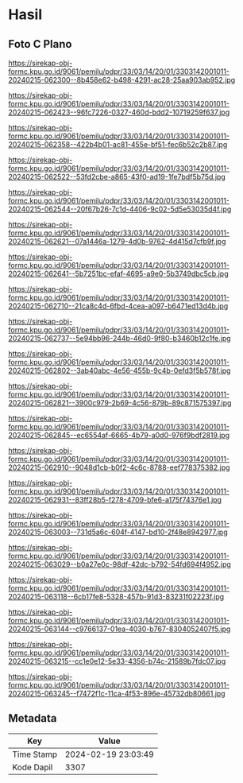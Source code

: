# Hasil

## Foto C Plano

https://sirekap-obj-formc.kpu.go.id/9061/pemilu/pdpr/33/03/14/20/01/3303142001011-20240215-062300--8b458e62-b498-4291-ac28-25aa903ab952.jpg

https://sirekap-obj-formc.kpu.go.id/9061/pemilu/pdpr/33/03/14/20/01/3303142001011-20240215-062423--96fc7226-0327-460d-bdd2-10719259f637.jpg

https://sirekap-obj-formc.kpu.go.id/9061/pemilu/pdpr/33/03/14/20/01/3303142001011-20240215-062358--422b4b01-ac81-455e-bf51-fec6b52c2b87.jpg

https://sirekap-obj-formc.kpu.go.id/9061/pemilu/pdpr/33/03/14/20/01/3303142001011-20240215-062522--53fd2cbe-a865-43f0-ad19-1fe7bdf5b75d.jpg

https://sirekap-obj-formc.kpu.go.id/9061/pemilu/pdpr/33/03/14/20/01/3303142001011-20240215-062544--20f67b26-7c1d-4406-9c02-5d5e53035d4f.jpg

https://sirekap-obj-formc.kpu.go.id/9061/pemilu/pdpr/33/03/14/20/01/3303142001011-20240215-062621--07a1446a-1279-4d0b-9762-4d415d7cfb9f.jpg

https://sirekap-obj-formc.kpu.go.id/9061/pemilu/pdpr/33/03/14/20/01/3303142001011-20240215-062641--5b7251bc-efaf-4695-a9e0-5b3749dbc5cb.jpg

https://sirekap-obj-formc.kpu.go.id/9061/pemilu/pdpr/33/03/14/20/01/3303142001011-20240215-062710--21ca8c4d-6fbd-4cea-a097-b6471ed13d4b.jpg

https://sirekap-obj-formc.kpu.go.id/9061/pemilu/pdpr/33/03/14/20/01/3303142001011-20240215-062737--5e94bb96-244b-46d0-9f80-b3460b12c1fe.jpg

https://sirekap-obj-formc.kpu.go.id/9061/pemilu/pdpr/33/03/14/20/01/3303142001011-20240215-062802--3ab40abc-4e56-455b-9c4b-0efd3f5b578f.jpg

https://sirekap-obj-formc.kpu.go.id/9061/pemilu/pdpr/33/03/14/20/01/3303142001011-20240215-062821--3900c979-2b69-4c56-879b-89c871575397.jpg

https://sirekap-obj-formc.kpu.go.id/9061/pemilu/pdpr/33/03/14/20/01/3303142001011-20240215-062845--ec6554af-6665-4b79-a0d0-976f9bdf2819.jpg

https://sirekap-obj-formc.kpu.go.id/9061/pemilu/pdpr/33/03/14/20/01/3303142001011-20240215-062910--9048d1cb-b0f2-4c6c-8788-eef778375382.jpg

https://sirekap-obj-formc.kpu.go.id/9061/pemilu/pdpr/33/03/14/20/01/3303142001011-20240215-062931--83ff28b5-f278-4709-bfe6-a175f74376e1.jpg

https://sirekap-obj-formc.kpu.go.id/9061/pemilu/pdpr/33/03/14/20/01/3303142001011-20240215-063003--731d5a6c-604f-4147-bd10-2f48e8942977.jpg

https://sirekap-obj-formc.kpu.go.id/9061/pemilu/pdpr/33/03/14/20/01/3303142001011-20240215-063029--b0a27e0c-98df-42dc-b792-54fd694f4952.jpg

https://sirekap-obj-formc.kpu.go.id/9061/pemilu/pdpr/33/03/14/20/01/3303142001011-20240215-063118--6cb17fe8-5328-457b-91d3-83231f02223f.jpg

https://sirekap-obj-formc.kpu.go.id/9061/pemilu/pdpr/33/03/14/20/01/3303142001011-20240215-063144--c9766137-01ea-4030-b767-8304052407f5.jpg

https://sirekap-obj-formc.kpu.go.id/9061/pemilu/pdpr/33/03/14/20/01/3303142001011-20240215-063215--cc1e0e12-5e33-4356-b74c-21589b7fdc07.jpg

https://sirekap-obj-formc.kpu.go.id/9061/pemilu/pdpr/33/03/14/20/01/3303142001011-20240215-063245--f7472f1c-11ca-4f53-896e-45732db80661.jpg


## Metadata

| Key        | Value               |
| ---------- | ------------------- |
| Time Stamp | 2024-02-19 23:03:49 |
| Kode Dapil | 3307                |



